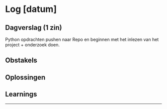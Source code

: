 # Log [datum]
 
## Dagverslag (1 zin)
Python opdrachten pushen naar Repo en beginnen met het inlezen van het project + onderzoek doen.
## Obstakels
 
## Oplossingen
 
## Learnings
 
---
